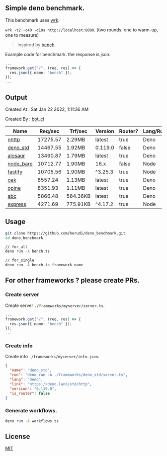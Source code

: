 ## Simple deno benchmark.
This benchmark uses [wrk](https://github.com/wg/wrk).

`wrk -t2 -c40 -d10s http://localhost:8000`. (two rounds. one to warm-up, one to measure)

> Inspired by [bench](https://github.com/denosaurs/bench).

Example code for benchmark. the response is json.
```ts
...
framework.get("/", (req, res) => {
  res.json({ name: "bench" });
});
...
```

## Output
Created At : Sat Jan 22 2022, 1:11:36 AM

Created By : [bot_ci](https://github.com/herudi/deno_benchmarks/commits?author=github-actions%5Bbot%5D)

|Name|Req/sec|Trf/sec|Version|Router?|Lang/Runtime|
|----|----|----|----|----|----|
|[nhttp](https://github.com/nhttp/nhttp)|17275.57|2.29MB|latest|true|Deno|
|[deno_std](https://deno.land/std/http)|14467.55|1.92MB|0.119.0|false|Deno|
|[alosaur](https://github.com/alosaur/alosaur)|13490.87|1.79MB|latest|true|Deno|
|[node_bare](https://nodejs.org)|10712.77|1.90MB|16.x|false|Node|
|[fastify](https://github.com/fastify/fastify)|10705.56|1.90MB|^3.25.3|true|Node|
|[oak](https://github.com/oakserver/oak)|8557.24|1.13MB|latest|true|Deno|
|[opine](https://github.com/cmorten/opine)|8351.93|1.11MB|latest|true|Deno|
|[abc](https://deno.land/x/abc)|5866.48|584.36KB|latest|true|Deno|
|[express](https://github.com/expressjs/express)|4271.69|775.91KB|^4.17.2|true|Node|


## Usage
```bash
git clone https://github.com/herudi/deno_benchmark.git
cd deno_benchmark

// for_all
deno run -A bench.ts

// for_single
deno run -A bench.ts framework_name
```
## For other frameworks ? please create PRs.
### Create server
Create server `./frameworks/myserver/server.ts`.
```ts
...
framework.get("/", (req, res) => {
  res.json({ name: "bench" });
});
...
```
### Create info
Create info `./frameworks/myserver/info.json`.
```json
{
  "name": "deno_std",
  "run": "deno run -A ./frameworks/deno_std/server.ts",
  "lang": "Deno",
  "link": "https://deno.land/std/http",
  "version": "0.119.0",
  "is_router": false
}
```
### Generate workflows.
```bash
deno run -A workflows.ts
```
## License

[MIT](LICENSE)

